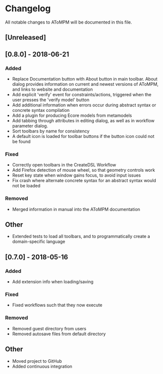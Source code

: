 # Changelog

All notable changes to AToMPM will be documented in this file.

## [Unreleased]

## [0.8.0] - 2018-06-21

### Added
- Replace Documentation button with About button in main toolbar. About dialog provides information on current and newest versions of AToMPM, and links to website and documentation
- Add explicit 'verify' event for constraints/actions, triggered when the user presses the 'verify model' button
- Add additional information when errors occur during abstract syntax or concrete syntax compilation
- Add a plugin for producing Ecore models from metamodels
- Add tabbing through attributes in editing dialog, as well as in workflow parameter dialog.
- Sort toolbars by name for consistency
- A default icon is loaded for toolbar buttons if the button icon could not be found

### Fixed
- Correctly open toolbars in the CreateDSL Workflow
- Add Firefox detection of mouse wheel, so that geometry controls work
- Reset key state when window gains focus, to avoid input issues
- Fix crash where alternate concrete syntax for an abstract syntax would not be loaded 

### Removed
- Merged information in manual into the AToMPM documentation

## Other
- Extended tests to load all toolbars, and to programmatically create a domain-specific language


## [0.7.0] - 2018-05-16

### Added

- Add extension info when loading/saving

### Fixed

- Fixed workflows such that they now execute

### Removed

- Removed guest directory from users
- Removed autosave files from default directory

## Other
- Moved project to GitHub
- Added continuous integration
